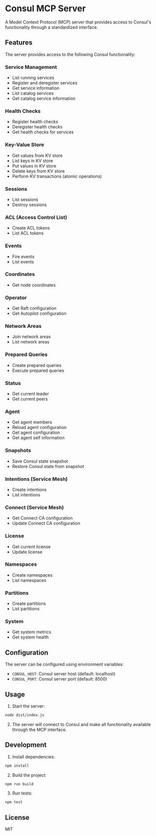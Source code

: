 # Consul MCP Server

A Model Context Protocol (MCP) server that provides access to Consul's functionality through a standardized interface.

## Features

The server provides access to the following Consul functionality:

### Service Management
- List running services
- Register and deregister services
- Get service information
- List catalog services
- Get catalog service information

### Health Checks
- Register health checks
- Deregister health checks
- Get health checks for services

### Key-Value Store
- Get values from KV store
- List keys in KV store
- Put values in KV store
- Delete keys from KV store
- Perform KV transactions (atomic operations)

### Sessions
- List sessions
- Destroy sessions

### ACL (Access Control List)
- Create ACL tokens
- List ACL tokens

### Events
- Fire events
- List events

### Coordinates
- Get node coordinates

### Operator
- Get Raft configuration
- Get Autopilot configuration

### Network Areas
- Join network areas
- List network areas

### Prepared Queries
- Create prepared queries
- Execute prepared queries

### Status
- Get current leader
- Get current peers

### Agent
- Get agent members
- Reload agent configuration
- Get agent configuration
- Get agent self information

### Snapshots
- Save Consul state snapshot
- Restore Consul state from snapshot

### Intentions (Service Mesh)
- Create intentions
- List intentions

### Connect (Service Mesh)
- Get Connect CA configuration
- Update Connect CA configuration

### License
- Get current license
- Update license

### Namespaces
- Create namespaces
- List namespaces

### Partitions
- Create partitions
- List partitions

### System
- Get system metrics
- Get system health

## Configuration

The server can be configured using environment variables:

- `CONSUL_HOST`: Consul server host (default: localhost)
- `CONSUL_PORT`: Consul server port (default: 8500)

## Usage

1. Start the server:
```bash
node dist/index.js
```

2. The server will connect to Consul and make all functionality available through the MCP interface.

## Development

1. Install dependencies:
```bash
npm install
```

2. Build the project:
```bash
npm run build
```

3. Run tests:
```bash
npm test
```

## License

MIT
